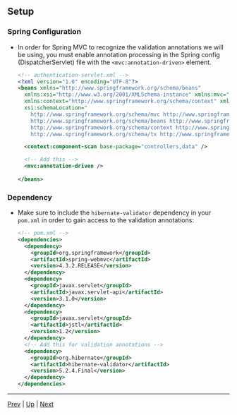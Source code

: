## Setup

### Spring Configuration

* In order for Spring MVC to recognize the validation annotations we will be using, you must enable annotation processing in the Spring config (DispatcherServlet) file with the `<mvc:annotation-driven>` element.
  
  ```xml
  <!-- authentication-servlet.xml -->
  <?xml version="1.0" encoding="UTF-8"?>
  <beans xmlns="http://www.springframework.org/schema/beans"
    xmlns:xsi="http://www.w3.org/2001/XMLSchema-instance" xmlns:mvc="http://www.springframework.org/schema/mvc"
    xmlns:context="http://www.springframework.org/schema/context" xmlns:tx="http://www.springframework.org/schema/tx"
    xsi:schemaLocation="
      http://www.springframework.org/schema/mvc http://www.springframework.org/schema/mvc/spring-mvc-4.3.xsd
      http://www.springframework.org/schema/beans http://www.springframework.org/schema/beans/spring-beans-4.3.xsd
      http://www.springframework.org/schema/context http://www.springframework.org/schema/context/spring-context-4.3.xsd
      http://www.springframework.org/schema/tx http://www.springframework.org/schema/tx/spring-tx-4.3.xsd">
  
    <context:component-scan base-package="controllers,data" />
  
    <!-- Add this -->
    <mvc:annotation-driven />
    
  </beans>
  ```
  
### Dependency

* Make sure to include the `hibernate-validator` dependency in your `pom.xml` in order to gain access to the validation annotations:
  
  ```xml
  <!-- pom.xml -->
  <dependencies>
    <dependency>
      <groupId>org.springframework</groupId>
      <artifactId>spring-webmvc</artifactId>
      <version>4.3.2.RELEASE</version>
    </dependency>
    <dependency>
      <groupId>javax.servlet</groupId>
      <artifactId>javax.servlet-api</artifactId>
      <version>3.1.0</version>
    </dependency>
    <dependency>
      <groupId>javax.servlet</groupId>
      <artifactId>jstl</artifactId>
      <version>1.2</version>
    </dependency>
    <!-- Add this for validation annotations -->
    <dependency>
      <groupId>org.hibernate</groupId>
      <artifactId>hibernate-validator</artifactId>
      <version>5.2.4.Final</version>
    </dependency>
  </dependencies>
  ```

<hr>

[Prev](README.md) | [Up](../README.md) | [Next](annotations.md)
